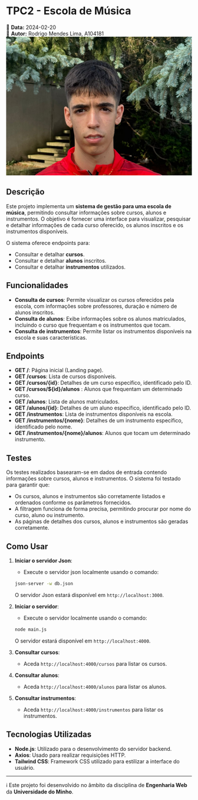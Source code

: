 # TPC2 - Escola de Música

📅 **Data:** 2024-02-20  
👤 **Autor:** Rodrigo Mendes Lima, A104181  
![Foto](../Images/foto.jpg)  

## Descrição

Este projeto implementa um **sistema de gestão para uma escola de música**, permitindo consultar informações sobre cursos, alunos e instrumentos. O objetivo é fornecer uma interface para visualizar, pesquisar e detalhar informações de cada curso oferecido, os alunos inscritos e os instrumentos disponíveis.

O sistema oferece endpoints para:
- Consultar e detalhar **cursos**.
- Consultar e detalhar **alunos** inscritos.
- Consultar e detalhar **instrumentos** utilizados.

## Funcionalidades

- **Consulta de cursos**: Permite visualizar os cursos oferecidos pela escola, com informações sobre professores, duração e número de alunos inscritos.
- **Consulta de alunos**: Exibe informações sobre os alunos matriculados, incluindo o curso que frequentam e os instrumentos que tocam.
- **Consulta de instrumentos**: Permite listar os instrumentos disponíveis na escola e suas características.

## Endpoints

- **GET /**: Página inicial (Landing page).
- **GET /cursos**: Lista de cursos disponíveis.
- **GET /cursos/{id}**: Detalhes de um curso específico, identificado pelo ID.
- **GET /cursos/${id}/alunos** : Alunos que frequentam um determinado curso.
- **GET /alunos**: Lista de alunos matriculados.
- **GET /alunos/{id}**: Detalhes de um aluno específico, identificado pelo ID.
- **GET /instrumentos**: Lista de instrumentos disponíveis na escola.
- **GET /instrumentos/{nome}**: Detalhes de um instrumento específico, identificado pelo nome.
- **GET /instrumentos/{nome}/alunos**: Alunos que tocam um determinado instrumento.


## Testes

Os testes realizados basearam-se em dados de entrada contendo informações sobre cursos, alunos e instrumentos. O sistema foi testado para garantir que:

- Os cursos, alunos e instrumentos são corretamente listados e ordenados conforme os parâmetros fornecidos.
- A filtragem funciona de forma precisa, permitindo procurar por nome do curso, aluno ou instrumento.
- As páginas de detalhes dos cursos, alunos e instrumentos são geradas corretamente.

## Como Usar

1. **Iniciar o servidor Json**:
    - Execute o servidor json localmente usando o comando:
    ```bash
    json-server -w db.json
    ```
    O servidor Json estará disponível em `http://localhost:3000`.

2. **Iniciar o servidor**:
    - Execute o servidor localmente usando o comando:
    ```bash
    node main.js
    ```
    O servidor estará disponível em `http://localhost:4000`.

3. **Consultar cursos**:
    - Aceda `http://localhost:4000/cursos` para listar os cursos.

4. **Consultar alunos**:
    - Aceda `http://localhost:4000/alunos` para listar os alunos.

5. **Consultar instrumentos**:
    - Aceda `http://localhost:4000/instrumentos` para listar os instrumentos.

## Tecnologias Utilizadas

- **Node.js**: Utilizado para o desenvolvimento do servidor backend.
- **Axios**: Usado para realizar requisições HTTP.
- **Tailwind CSS**: Framework CSS utilizado para estilizar a interface do usuário.

---

ℹ️ Este projeto foi desenvolvido no âmbito da disciplina de **Engenharia Web** da **Universidade do Minho**.
